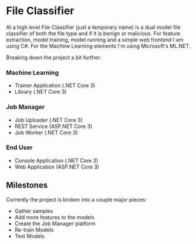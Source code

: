 # File Classifier
At a high level File Classifier (just a temporary name) is a dual model file classifier of both the file type and if it is benign or malicious.  For feature extraction, model training, model running and a simple web frontend I am using C#.  For the Machine Learning elements I'm using Microsoft's ML.NET.

Breaking down the project a bit further:

### Machine Learning
* Trainer Application (.NET Core 3)
* Library (.NET Core 3)

### Job Manager
* Job Uploader (.NET Core 3)
* REST Service (ASP.NET Core 3)
* Job Worker (.NET Core 3)

### End User
* Console Application (.NET Core 3)
* Web Application (ASP.NET Core 3)

## Milestones
Currently the project is broken into a couple major pieces:
* Gather samples
* Add more features to the models
* Create the Job Manager platform
* Re-train Models
* Test Models
